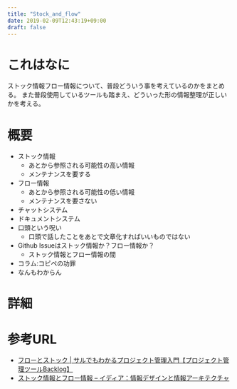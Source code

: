 ```yaml
---
title: "Stock_and_flow"
date: 2019-02-09T12:43:19+09:00
draft: false
---
```


# これはなに
ストック情報フロー情報について、普段どういう事を考えているのかをまとめる。
また普段使用しているツールも踏まえ、どういった形の情報整理が正しいかを考える。

# 概要
- ストック情報
  - あとから参照される可能性の高い情報
  - メンテナンスを要する
- フロー情報
  - あとから参照される可能性の低い情報
  - メンテナンスを要さない
- チャットシステム
- ドキュメントシステム
- 口頭という呪い
  - 口頭で話したことをあとで文章化すればいいものではない
- Github Issueはストック情報か？フロー情報か？
  - ストック情報とフロー情報の間
- コラム:コピペの功罪
- なんもわからん

# 詳細

# 参考URL
- [フローとストック | サルでもわかるプロジェクト管理入門【プロジェクト管理ツールBacklog】](https://backlog.com/ja/project-management-guide/practice/practice5/practice5_3)
- [ストック情報とフロー情報 – イディア：情報デザインと情報アーキテクチャ](https://www.idia.jp/report/stock-and-flow-information/)
